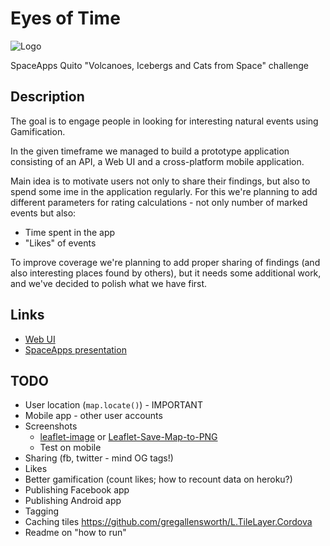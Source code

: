 # Eyes of Time

![Logo](https://raw.githubusercontent.com/spaceappsquito/eyes-of-time/master/eot-mobile/resources/icon.png)

SpaceApps Quito "Volcanoes, Icebergs and Cats from Space" challenge

Description
-----------

The goal is to engage people in looking for interesting natural events using Gamification.

In the given timeframe we managed to build a prototype application consisting of an API, a Web UI and a cross-platform mobile application. 

Main idea is to motivate users not only to share their findings, but also to spend some ime in the application regularly. For this we're planning to add different parameters for rating calculations - not only number of marked events but also:

* Time spent in the app
* "Likes" of events

To improve coverage we're planning to add proper sharing of findings (and also interesting places found by others), but it needs some additional work, and we've decided to polish what we have first.

Links
-----

* [Web UI](http://eyes-of-time.herokuapp.com/)
* [SpaceApps presentation](http://slides.com/arcadychumachenko/eyes-of-time#/)

TODO
----
* User location (`map.locate()`) - IMPORTANT
* Mobile app - other user accounts
* Screenshots
  * [leaflet-image](https://github.com/mapbox/leaflet-image) or   [Leaflet-Save-Map-to-PNG](https://github.com/tegansnyder/Leaflet-Save-Map-to-PNG) 
  * Test on mobile
* Sharing (fb, twitter - mind OG tags!)
* Likes 
* Better gamification (count likes; how to recount data on heroku?)
* Publishing Facebook app
* Publishing Android app
* Tagging
* Caching tiles https://github.com/gregallensworth/L.TileLayer.Cordova
* Readme on "how to run"
